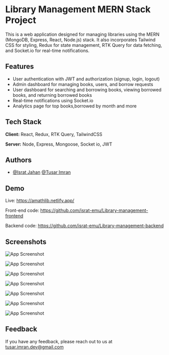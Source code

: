 
# Library Management MERN Stack Project

This is a web application designed for managing libraries using the MERN (MongoDB, Express, React, Node.js) stack. It also incorporates Tailwind CSS for styling, Redux for state management, RTK Query for data fetching, and Socket.io for real-time notifications.

## Features

- User authentication with JWT and authorization (signup, login, logout)
- Admin dashboard for managing books, users, and borrow requests
- User dashboard for searching and borrowing books, viewing borrowed  books, and returning borrowed books
- Real-time notifications using Socket.io
- Analytics page for top books,borrowed by month and more





## Tech Stack

**Client:** React, Redux, RTK Query, TailwindCSS

**Server:** Node, Express, Mongoose, Socket io, JWT


## Authors

- [@Israt Jahan](https://github.com/israt-emu) [@Tusar Imran](https://www.github.com/Tushar8640)


## Demo

Live: https://amathlib.netlify.app/

Front-end code: https://github.com/israt-emu/Library-management-frontend

Backend code: https://github.com/israt-emu/Library-management-backend



## Screenshots

![App Screenshot](https://i.ibb.co/84Yr9y0/Web-capture-12-2-2023-10849-localhost.jpg)

![App Screenshot](https://i.ibb.co/qFxt67M/Web-capture-12-2-2023-102215-localhost.jpg)


![App Screenshot](https://i.ibb.co/9ymk3J5/Web-capture-12-2-2023-10127-localhost.jpg)

![App Screenshot](https://i.ibb.co/MnykNNt/Web-capture-12-2-2023-101453-localhost.jpg)

![App Screenshot](https://i.ibb.co/wgbjsXB/Web-capture-12-2-2023-101227-localhost.jpg)


![App Screenshot](https://i.ibb.co/kxMzM6j/Web-capture-12-2-2023-104756-localhost.jpg)

![App Screenshot](https://i.ibb.co/ZgZQvSL/Web-capture-12-2-2023-10136-localhost.jpg)

## Feedback

If you have any feedback, please reach out to us at tusar.imran.dev@gmail.com

